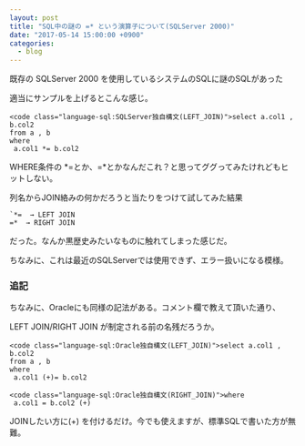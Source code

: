 ```yaml
---
layout: post
title: "SQL中の謎の =* という演算子について(SQLServer 2000)"
date: "2017-05-14 15:00:00 +0900"
categories: 
  - blog
---
```


既存の SQLServer 2000 を使用しているシステムのSQLに謎のSQLがあった  

適当にサンプルを上げるとこんな感じ。  

```
<code class="language-sql:SQLServer独自構文(LEFT_JOIN)">select a.col1 , b.col2
from a , b 
where
 a.col1 *= b.col2
````


WHERE条件の *=とか、=*とかなんだこれ？と思ってググってみたけれどもヒットしない。  

列名からJOIN絡みの何かだろうと当たりをつけて試してみた結果  

```
`*=  → LEFT JOIN
=*  → RIGHT JOIN
````


だった。なんか黒歴史みたいなものに触れてしまった感じだ。  

ちなみに、これは最近のSQLServerでは使用できず、エラー扱いになる模様。  

### 追記

ちなみに、Oracleにも同様の記法がある。コメント欄で教えて頂いた通り、  

LEFT JOIN/RIGHT JOIN が制定される前の名残だろうか。  

```
<code class="language-sql:Oracle独自構文(LEFT_JOIN)">select a.col1 , b.col2
from a , b 
where
 a.col1 (+)= b.col2
````

```
<code class="language-sql:Oracle独自構文(RIGHT_JOIN)">where
 a.col1 = b.col2 (+)
````


JOINしたい方に(+) を付けるだけ。今でも使えますが、標準SQLで書いた方が無難。  

